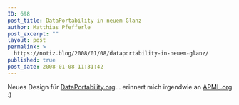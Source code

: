 ```yaml
---
ID: 698
post_title: DataPortability in neuem Glanz
author: Matthias Pfefferle
post_excerpt: ""
layout: post
permalink: >
  https://notiz.blog/2008/01/08/dataportability-in-neuem-glanz/
published: true
post_date: 2008-01-08 11:31:42
---
```

<!-- wp:paragraph -->
<p>Neues Design für <a href="http://www.dataportability.org/">DataPortability.org</a>... erinnert mich irgendwie an <a href="http://www.apml.org">APML.org</a> :)</p>
<!-- /wp:paragraph -->